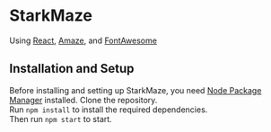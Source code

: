 # StarkMaze
Using <a  href="https://reactjs.org/">React</a>, <a  href="https://www.npmjs.com/package/amazejs">Amaze</a>, and <a  href="https://fontawesome.com/">FontAwesome</a>


## Installation and Setup
Before installing and setting up StarkMaze, you need [Node Package Manager](https://www.npmjs.com/) installed. 
Clone the repository. <br>
Run `npm install` to install the required dependencies. <br>
Then run `npm start` to start.

